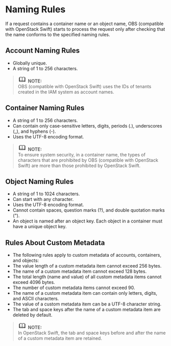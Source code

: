 # Naming Rules<a name="obs_03_0009"></a>

If a request contains a container name or an object name, OBS \(compatible with OpenStack Swift\) starts to process the request only after checking that the name conforms to the specified naming rules.

## Account Naming Rules<a name="section41516642152937"></a>

-   Globally unique.
-   A string of 1 to 256 characters.

>![](public_sys-resources/icon-note.gif) **NOTE:**   
>OBS \(compatible with OpenStack Swift\) uses the IDs of tenants created in the IAM system as account names.  

## Container Naming Rules<a name="section54815683"></a>

-   A string of 1 to 256 characters.
-   Can contain only case-sensitive letters, digits, periods \(.\), underscores \(\_\), and hyphens \(-\).
-   Uses the UTF-8 encoding format.

>![](public_sys-resources/icon-note.gif) **NOTE:**   
>To ensure system security, in a container name, the types of characters that are prohibited by OBS \(compatible with OpenStack Swift\) are more than those prohibited by OpenStack Swift.  

## Object Naming Rules<a name="section23579102"></a>

-   A string of 1 to 1024 characters.
-   Can start with any character.
-   Uses the UTF-8 encoding format.
-   Cannot contain spaces, question marks \(?\), and double quotation marks \("\).
-   An object is named after an object key. Each object in a container must have a unique object key.

## Rules About Custom Metadata<a name="section29391483104815"></a>

-   The following rules apply to custom metadata of accounts, containers, and objects:
-   The value length of a custom metadata item cannot exceed 256 bytes.
-   The name of a custom metadata item cannot exceed 128 bytes.
-   The total length \(name and value\) of all custom metadata items cannot exceed 4096 bytes.
-   The number of custom metadata items cannot exceed 90.
-   The name of a custom metadata item can contain only letters, digits, and ASCII characters.
-   The value of a custom metadata item can be a UTF-8 character string.
-   The tab and space keys after the name of a custom metadata item are deleted by default.

>![](public_sys-resources/icon-note.gif) **NOTE:**   
>In OpenStack Swift, the tab and space keys before and after the name of a custom metadata item are retained.  

